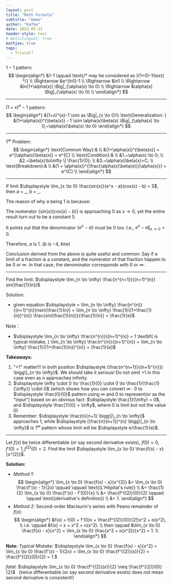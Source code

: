 ```yaml
---
layout: post
title: "Math Formula"
subtitle: "memo"
author: "Kafka"
date: 2023-05-23
header-style: text
# multilingual: true
mathjax: true
tags:
  - Trivial?
---
```


$1-1$ pattern:
$$
\begin{align*}
    &1-1 \qquad \text{/* may be considered as }(1+0)-1\text{ */} \\
    \Rightarrow &e^{ln1}-1 \\
    \Rightarrow &ln1 \\
    \Rightarrow &ln(1+\alpha(x)) \Big|_{\alpha(x) \to 0} \\
    \Rightarrow &\alpha(x) \Big|_{\alpha(x) \to 0} \\
\end{align*}
$$

---

$(1+x)^{a}-1$ pattern:
$$
\begin{align*}
    &(1+x)^{a}-1 \sim ax \Big|_{x \to 0}\\
    \text{Generalization: } &(1+\alpha(x))^{\beta(x)} - 1 \sim \alpha(x)\beta(x) \Big|_{\alpha(x) \to 0,~\alpha(x)\beta(x) \to 0}
\end{align*}
$$

---

$1^{\infty}$ Problem:
$$
\begin{align*}
    \text{Common Way}:& \\
    &(1+\alpha(x))^{\beta(x)} = e^{\alpha(x)\beta(x)} = e^{C} \\
    \text{Condition}:& \\
    &1.~\alpha(x) \to 0; \\
    &2.~\beta(x)\to\infty \| \frac{1}{0}; \\
    &3.~\alpha(x)\beta(x)=C; \\
    \text{Breakdown}:& \\
    &(1 + \alpha(x))^{\frac{\alpha(x)\beta(x)}{\alpha(x)}} = e^{C} \\
\end{align*}
$$

---

If limit $\displaystyle \lim_{x \to 0} \frac{sin(x)}{e^x - a}(cos(x) - b) = 5$, then $a$ $=$ \_, $b$ $=$ \_.

The reason of why a being $1$ is because:

The numerator $\{sin(x)(cos(x) - b)\}$ is approaching $0$ as $x \to 0$, yet the entire result turn out to be a constant $5$.

It points out that the denominator $\{e^x - a\}$ must be $0$ too. I.e., $e^x - a \Big\|_{x \to 0} = 0$.

Therefore, $a$ is $1$. ($b$ is $-4$, btw)

Conclusion derived from the above is quite useful and common: 
Say if a limit of a fraction is a constant, and the numerator of that fraction happen to be $0$ or $\infty$. 
In that case, the denominator corresponds with $0$ or $\infty$. 

---

Find the limit: $\displaystyle \lim_{n \to \infty} \frac{n^{n+1}}{(n+1)^{n}} sin(\frac{1}{n})$

Solution:
* given equation $\displaystyle = \lim_{n \to \infty} \frac{n^{n}}{(n+1)^{n}}nsin(\frac{1}{n}) = \lim_{n \to \infty} \frac{1}{(1+\frac{1}{n})^{n}} \frac{sin(\frac{1}{n})}{\frac{1}{n}} = \frac{1}{e}$

Note：
* $\displaystyle \lim_{n \to \infty} \frac{n^{n}}{(n+1)^{n}} = 1 \textbf{ is typical mistake, } \lim_{n \to \infty} \frac{n^{n}}{(n+1)^{n}} = \lim_{n \to \infty} \frac{1}{(1+\frac{1}{n})^{n}} = \frac{1}{e}$

**Takeaways:**
1. "+1" matter!!! in both position $\displaystyle (\frac{n^{n+1}}{(n+1)^{n}}) \bigg\|_{n \to \infty}$. We should take it serious! Do not omit +1 in this case even as n approaches infinity.
2. $\displaystyle \infty \cdot 0 \to \frac{1}{0} \cdot 0 \to \frac{1}{\frac{1}{\infty}} \cdot 0$ (which shows how you can convert $\infty \cdot 0$ to $\displaystyle \frac{0}{0}$ pattern using $\infty$ and $0$ to represent(or as the "input") based on an obvious fact: $\displaystyle \frac{1}{\infty} = 0$, and $\displaystyle \frac{1}{0} = \infty$, where $0$ is limit but not the value $0$) 
3. Remember: $\displaystyle \frac{n}{n+1} \bigg\|\_{n \to \infty}$ approaches 1, while $\displaystyle (\frac{n}{n+1})^{n} \bigg\|_{n \to \infty}$ is $1^{\infty}$ pattern whose limit will be $\displaystyle e/\frac{1}{e}$.


---

Let $f(x)$ be twice differentiable (or say second derivative exists), $f(0) = 0, f'(0) = 1, f^{(2)}(0) = 2$. Find the limit $\displaystyle \lim_{x \to 0} \frac{f(x) - x}{x^{2}}$.

**Solution:**

* *Method 1:*
$$
\begin{align*}
    \lim_{x \to 0} \frac{f(x) - x}{x^{2}} &= \lim_{x \to 0} \frac{f'(x) - 1}{2x} \qquad \qquad \text{(L'Hôpital's rule)} \\
        &= \frac{1}{2} \lim_{x \to 0} \frac{f'(x) - f'(0)}{x} \\
        &= \frac{f^{(2)}(0)}{2} \qquad \qquad \text{(derivative's definition)} \\
        &= 1.
\end{align*}
$$
* *Method 2:* Second-order Maclaurin's series with Peano remainder of $f(x)$:
$$
\begin{align*}
    &f(x) = f(0) + f'(0)x + \frac{f^{(2)}(0)}{2!}x^2 + o(x^2), \\
    i.e. \qquad &f(x) = x + x^2 + o(x^2). \\
    then \qquad &\lim_{x \to 0} \frac{f(x) - x}{x^2} = \lim_{x \to 0} \frac{x^2 + o(x^2)}{x^2} = 1. \\
\end{align*}
$$

**Note:** *Typical Mistake:* $\displaystyle \lim_{x \to 0} \frac{f(x) - x}{x^2} = \lim_{x \to 0} \frac{f'(x) - 1}{2x} = \lim_{x \to 0} \frac{f^{(2)}(x)}{2} = \frac{f^{(2)}(0)}{2} = 1.$

*fatal:* $\displaystyle \lim_{x \to 0} \frac{f^{(2)}(x)}{2} \neq \frac{f^{(2)}(0)}{2}$ &nbsp; (twice differentiable (or say second derivative exists) does not mean second derivative is consistent!)
